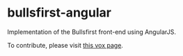 bullsfirst-angular
==================

Implementation of the Bullsfirst front-end using AngularJS.

To contribute, please visit <a href="https://vox.sapient.com/message/51480" target="_blank">this vox page</a>.
